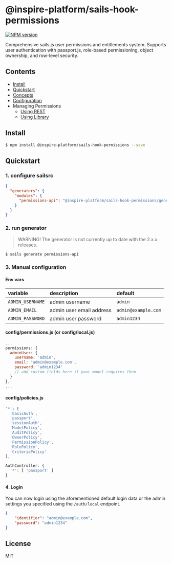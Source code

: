 # @inspire-platform/sails-hook-permissions

[![NPM version][npm-image]][npm-url]

Comprehensive sails.js user permissions and entitlements system. Supports user authentication with passport.js, role-based permissioning, object ownership, and row-level security.

## Contents

* [Install](#install)
* [Quickstart](#quickstart)
* [Concepts](docs/Concepts.md)
* [Configuration](docs/Configuration.md)
* Managing Permissions
  * [Using REST](docs/Managing-REST.md)
  * [Using Library](docs/Managing-Library.md)

## Install
```sh
$ npm install @inspire-platform/sails-hook-permissions --save
```

## Quickstart

### 1. configure sailsrc

```json
{
  "generators": {
    "modules": {
      "permissions-api": "@inspire-platform/sails-hook-permissions/generator"
    }
  }
}
```

### 2. run generator

> WARNING! The generator is not currently up to date with the 2.x.x releases.

```sh
$ sails generate permissions-api
```

### 3. Manual configuration

#### Env vars

| variable | description | default |
|:---|:---|:---|
| `ADMIN_USERNAME` | admin username | `admin` |
| `ADMIN_EMAIL` | admin user email address | `admin@example.com` |
| `ADMIN_PASSWORD` | admin user password | `admin1234` |


#### config/permissions.js (or config/local.js)
```js
...
permissions: {
  adminUser: {
    username: 'admin',
    email: 'admin@example.com',
    password: 'admin1234'
    // add custom fields here if your model requires them
  }
},
...
```

#### config/policies.js
```js
'*': [
  'basicAuth',
  'passport',
  'sessionAuth',
  'ModelPolicy',
  'AuditPolicy',
  'OwnerPolicy',
  'PermissionPolicy',
  'RolePolicy',
  'CriteriaPolicy'
],

AuthController: {
  '*': [ 'passport' ]
}
```

#### 4. Login
You can now login using the aforementioned default login data or the admin settings you specified using the `/auth/local` endpoint.
```json
{
    "identifier": "admin@example.com",
    "password": "admin1234"
}
```

## License
MIT

[npm-image]: https://img.shields.io/npm/v/@inspire-platform/sails-hook-permissions.svg?style=flat-square
[npm-url]: https://npmjs.org/package/@inspire-platform/sails-hook-permissions
